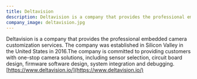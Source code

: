 ```yaml
---
title: Deltavision
description: Deltavision is a company that provides the professional embedded camera customization services. The company was established in Silicon Valley in the United States in 2016.The company is committed to providing customers with one-stop camera solutions, including sensor selection, circuit board design, firmware software design, system integration and debugging.
company_image: deltavision.jpg
---
```

Deltavision is a company that provides the professional embedded camera customization services. The company was established in Silicon Valley in the United States in 2016.The company is committed to providing customers with one-stop camera solutions, including sensor selection, circuit board design, firmware software design, system integration and debugging. [https://www.deltavision.io/](https://www.deltavision.io/)
